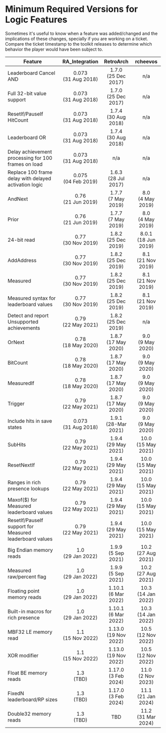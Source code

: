 # Minimum Required Versions for Logic Features

Sometimes it's useful to know when a feature was added/changed and the implications of these changes, specially if you are working on a ticket. Compare the ticket timestamp to the toolkit releases to determine which behavior the player would have been subject to.

| Feature                                                 |     RA_Integration     |        RetroArch        |        rcheevos        |
| ------------------------------------------------------- | :--------------------: | :---------------------: | :--------------------: |
| Leaderboard Cancel AND                                  | 0.073<br>(31 Aug 2018) | 1.7.0<br>(25 Dec 2017)  |          n/a           |
| Full 32-bit value support                               | 0.073<br>(31 Aug 2018) | 1.7.0<br>(25 Dec 2017)  |          n/a           |
| ResetIf/PauseIf HitCount                                | 0.073<br>(31 Aug 2018) | 1.7.4<br>(30 Aug 2018)  |          n/a           |
| Leaderboard OR                                          | 0.073<br>(31 Aug 2018) | 1.7.4<br>(30 Aug 2018)  |          n/a           |
| Delay achievement processing for 100 frames on load     | 0.073<br>(31 Aug 2018) |           n/a           |          n/a           |
| Replace 100 frame delay with delayed activation logic   | 0.075<br>(04 Feb 2019) | 1.6.3<br>(28 Jul 2017)  |          n/a           |
| AndNext                                                 | 0.76<br>(21 Jun 2019)  |  1.7.7<br>(7 May 2019)  |  8.0<br>(4 May 2019)   |
| Prior                                                   | 0.76<br>(21 Jun 2019)  |  1.7.7<br>(7 May 2019)  |  8.0<br>(4 May 2019)   |
| 24-bit read                                             | 0.77<br>(30 Nov 2019)  | 1.8.2<br>(25 Dec 2019)  | 8.0.1<br>(18 Jun 2019) |
| AddAddress                                              | 0.77<br>(30 Nov 2019)  | 1.8.2<br>(25 Dec 2019)  |  8.1<br>(21 Nov 2019)  |
| Measured                                                | 0.77<br>(30 Nov 2019)  | 1.8.2<br>(25 Dec 2019)  |  8.1<br>(21 Nov 2019)  |
| Measured syntax for leaderboard values                  | 0.77<br>(30 Nov 2019)  | 1.8.2<br>(25 Dec 2019)  |  8.1<br>(21 Nov 2019)  |
| Detect and report Unsupported achievements              | 0.79<br>(22 May 2021)  | 1.8.2<br>(25 Dec 2019)  |          n/a           |
| OrNext                                                  | 0.78<br>(18 May 2020)  | 1.8.7<br>(17 May 2020)  |  9.0<br>(9 May 2020)   |
| BitCount                                                | 0.78<br>(18 May 2020)  | 1.8.7<br>(17 May 2020)  |  9.0<br>(9 May 2020)   |
| MeasuredIf                                              | 0.78<br>(18 May 2020)  | 1.8.7<br>(17 May 2020)  |  9.0<br>(9 May 2020)   |
| Trigger                                                 | 0.79<br>(22 May 2021)  | 1.8.7<br>(17 May 2020)  |  9.0<br>(9 May 2020)   |
| Include hits in save states                             | 0.073<br>(31 Aug 2018) | 1.9.1<br>(28-Mar 2021)  |  9.0<br>(9 May 2020)   |
| SubHits                                                 | 0.79<br>(22 May 2021)  | 1.9.4<br>(29 May 2021)  | 10.0<br>(15 May 2021)  |
| ResetNextIf                                             | 0.79<br>(22 May 2021)  | 1.9.4<br>(29 May 2021)  | 10.0<br>(15 May 2021)  |
| Ranges in rich presence lookups                         | 0.79<br>(22 May 2021)  | 1.9.4<br>(29 May 2021)  | 10.0<br>(15 May 2021)  |
| Maxof($) for Measured leaderboard values                | 0.79<br>(22 May 2021)  | 1.9.4<br>(29 May 2021)  | 10.0<br>(15 May 2021)  |
| ResetIf/PauseIf support for Measured leaderboard values | 0.79<br>(22 May 2021)  | 1.9.4<br>(29 May 2021)  | 10.0<br>(15 May 2021)  |
| Big Endian memory reads                                 |  1.0<br>(29 Jan 2022)  |  1.9.9<br>(5 Sep 2021)  | 10.2<br>(27 Aug 2021)  |
| Measured raw/percent flag                               |  1.0<br>(29 Jan 2022)  |  1.9.9<br>(5 Sep 2021)  | 10.2<br>(27 Aug 2021)  |
| Floating point memory reads                             |  1.0<br>(29 Jan 2022)  | 1.10.1<br>(6 Mar 2022)  | 10.3<br>(14 Jan 2022)  |
| Built-in macros for rich presence                       |  1.0<br>(29 Jan 2022)  | 1.10.1<br>(6 Mar 2022)  | 10.3<br>(14 Jan 2022)  |
| MBF32 LE memory read                                    |  1.1<br>(15 Nov 2022)  | 1.13.0<br>(19 Nov 2022) | 10.5<br>(12 Nov 2022)  |
| XOR modifier                                            |  1.1<br>(15 Nov 2022)  | 1.13.0<br>(19 Nov 2022) | 10.5<br>(12 Nov 2022)  |
| Float BE memory reads                                   |      1.3<br>(TBD)      | 1.17.0<br>(3 Feb 2024)  |  11.0<br>(2 Nov 2023)  |
| FixedN leaderboard/RP sizes                             |      1.3<br>(TBD)      | 1.17.0<br>(3 Feb 2024)  | 11.1<br>(21 Jan 2024)  |
| Double32 memory reads                                   |      1.3<br>(TBD)      |           TBD           | 11.2<br>(31 Mar 2024)  |
